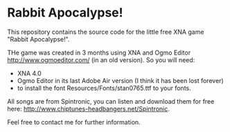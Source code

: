 Rabbit Apocalypse!
==================

This repository contains the source code for the little free XNA game "Rabbit Apocalypse!".

THe game was created in 3 months using XNA and Ogmo Editor http://www.ogmoeditor.com/ (in an old version). 
So you will need:
- XNA 4.0
- Ogmo Editor in its last Adobe Air version (I think it has been lost forever)
- to install the font Resources/Fonts/stan0765.ttf to your fonts.

All songs are from Spintronic, you can listen and download them for free here: http://www.chiptunes-headbangers.net/Spintronic.

Feel free to contact me for further information.